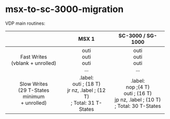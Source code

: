 
# msx-to-sc-3000-migration
VDP main routines:

|  | MSX 1 | SC-3000 / SG-1000
|:---:|:---:|:---:|
|Fast Writes <br> (vblank + unrolled)|outi<br>outi<br>outi<br>...|outi<br>outi<br>outi<br>...|
|Slow Writes <br> (29 T-States minimum <br>+ unrolled)|.label:<br>outi ; (18 T)<br>jr nz, .label ; (12 T)<br>; Total: 31 T-States|.label:<br>nop ;(4 T)<br>outi ; (16 T)<br>jp nz, .label ; (10 T)<br>; Total: 30 T-States
